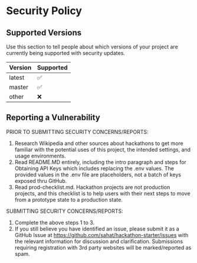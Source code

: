 # Security Policy

## Supported Versions

Use this section to tell people about which versions of your project are currently being supported with security updates.

| Version | Supported          |
| ------- | ------------------ |
| latest  | :white_check_mark: |
| master  | :white_check_mark: |
| other   | :x:                |

## Reporting a Vulnerability

PRIOR TO SUBMITTING SECURITY CONCERNS/REPORTS:

1. Research Wikipedia and other sources about hackathons to get more familiar with the potential uses of this project, the intended settings, and usage environments.
2. Read README.MD entirely, including the intro paragraph and steps for Obtaining API Keys which includes replacing the .env values. The provided values in the .env file are placeholders, not a batch of keys exposed thru GitHub.
3. Read prod-checklist.md. Hackathon projects are not production projects, and this checklist is to help users with their next steps to move from a prototype state to a production state.

SUBMITTING SECURITY CONCERNS/REPORTS:

1. Complete the above steps 1 to 3.
2. If you still believe you have identified an issue, please submit it as a GitHub Issue at https://github.com/sahat/hackathon-starter/issues with the relevant information for discussion and clarification.
   Submissions requiring registration with 3rd party websites will be marked/reported as spam.
